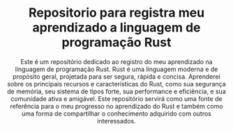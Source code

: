 <h1 align="center">Repositorio para registra meu aprendizado a linguagem de programação Rust </h1>

<p align="center">Este é um repositório dedicado ao registro do meu aprendizado na linguagem de programação Rust. Rust é uma linguagem moderna e de propósito geral, projetada para ser segura, rápida e concisa. Aprenderei sobre os principais recursos e características do Rust, como sua segurança de memória, seu sistema de tipos forte, sua performance e eficiência, e sua comunidade ativa e amigável. Este repositório servirá como uma fonte de referência para o meu progresso no aprendizado do Rust e também como uma forma de compartilhar o conhecimento adquirido com outros interessados.</p>